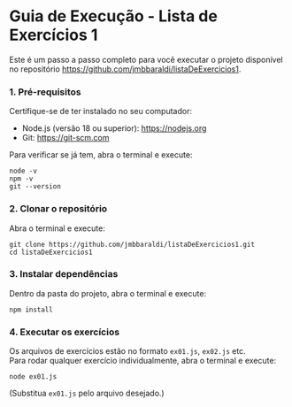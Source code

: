 # Guia de Execução - Lista de Exercícios 1

Este é um passo a passo completo para você executar o projeto disponível no repositório https://github.com/jmbbaraldi/listaDeExercicios1.

### 1. Pré-requisitos
Certifique-se de ter instalado no seu computador:
- Node.js (versão 18 ou superior): https://nodejs.org
- Git: https://git-scm.com

Para verificar se já tem, abra o terminal e execute:
```
node -v
npm -v
git --version
```

### 2. Clonar o repositório
Abra o terminal e execute:
```
git clone https://github.com/jmbbaraldi/listaDeExercicios1.git
cd listaDeExercicios1
```

### 3. Instalar dependências
Dentro da pasta do projeto, abra o terminal e execute:
```
npm install
```

### 4. Executar os exercícios
Os arquivos de exercícios estão no formato `ex01.js`, `ex02.js` etc.  
Para rodar qualquer exercício individualmente, abra o terminal e execute:
```
node ex01.js
```
(Substitua `ex01.js` pelo arquivo desejado.)
